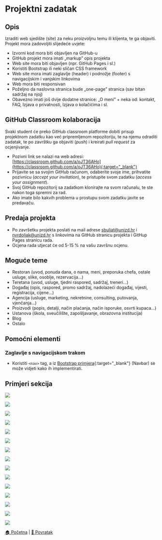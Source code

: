 # Projektni zadatak

## Opis
Izraditi web sjedište (site) za neku proizvoljnu temu ili klijenta, te ga objaviti. Projekt mora zadovoljiti slijedeće uvjete:
* Izvorni kod mora biti objavljen na GitHub-u
* GitHub projekt mora imati „markup” opis projekta
* Web site mora biti objavljen (npr. GitHub Pages i sl.)
* Koristiti Bootstrap ili neki sličan CSS framework
* Web site mora imati zaglavlje (header) i podnožje (footer) s navigacijskim i vanjskim linkovima
* Web mora biti responsivan
* Poželjno da naslovna stranica bude „one-page” stranica (sav bitan sadržaj na njoj)
* Obavezno imati još dvije dodatne stranice: „O meni” + neka od: kontakt, FAQ, Izjava o privatnosti, Izjava o kolačićima i sl.

## GitHub Classroom kolaboracija
Svaki student će preko GitHub classroom platforme dobiti prisup projektnom zadatku kao već pripremljenom repozitoriju, te na njemu odraditi zadatak, te po završtku ga objaviti (_push_) i kreirati _pull request_ za ocjenjivanje.
* Pozivni link se nalazi na web adresi: [https://classroom.github.com/a/oJT36AHo](https://classroom.github.com/a/oJT36AHo){:target="_blank"}
* Prijavite se sa svojim GitHub računom, odaberite svoje ime, prihvatite pozivnicu (_accept your invitation_), te pristupite svom zadatku (_access your assignment_).
* Svoj GitHub repozitorij sa zadatkom klonirajte na svom računalu, te ste nakon toga spremni za rad.
* Ako imate bilo kakvih problema u prostupu svom zadatku javite se predavaču.

## Predaja projekta
* Po završetku projekta poslati na mail adrese sbuljat@unizd.hr i nvrdoljak@unizd.hr s linkovima na GitHub stranicu projekta i GitHup Pages stranicu rada. 
* Ocjena rada utjecat će od 5-15 % na vašu završnu ocjenu.

## Moguće teme
* Restoran (uvod, ponuda dana, o nama, meni, preporuka chefa, ostale usluge, slike, osoblje, rezervacija…)
* Teretana (uvod, usluge, tjedni raspored, sadržaj, treneri…)
* Događaj (opis, raspored, promo sadržaj, nadolazeći događaj, vijesti, registracija, cijene…)
* Agencija (usluge, marketing, nekretnine, consulting, putovanja, vjenčanja…)
* Proizvodi (popis, detalji, način plaćanja, način isporuke, osvrti kupaca…)
* Ustanova (škola, sveučilište, zapošljavanje, obrazovna institucija)
* Blog
* Ostalo

## Pomoćni elementi

### Zaglavlje s navigacijskom trakom
* Koristiti ```<nav>``` tag, a iz [Bootstrap primjera](https://getbootstrap.com/docs/4.5/examples/){:target="_blank"} (Navbar) se može vidjeti kako ih 
implementirati.

## Primjeri sekcija

![](slike/our_services.png)

![](slike/gym.png)

![](slike/what_we_do.png)

![](slike/team.png)

![](slike/questions.png)

![](slike/propose.png)

![](slike/taste_this.png)

![](slike/reservation.png)

![](slike/houses.png)

![](slike/countdown.png)

![](slike/event_schedule.png)

![](slike/latest_posts.png)

![](slike/faq.png)

![](slike/pricing_plan.png)

![](slike/about_me.png)




[🏠 Početna](../../.) | [📃 Povratak](../.)
